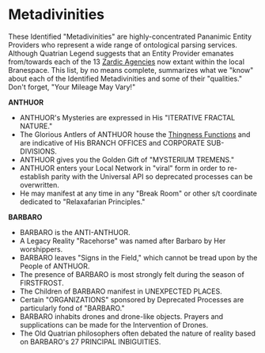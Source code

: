 Metadivinities
==============
These Identified "Metadivinities" are highly-concentrated Pananimic Entity Providers who represent a wide range of ontological parsing services. Although Quatrian Legend suggests that an Entity Provider emanates from/towards each of the 13 [Zardic Agencies](https://medium.com/life-in-pantarctica/meet-the-13-zardic-agencies-who-issued-forth-from-exceos-hyper-being-this-peaster-holiday-f63ade8e61e7) now extant within the local Branespace. This list, by no means complete, summarizes what we "know" about each of the Identified Metadivinities and some of their "qualities." Don't forget, "Your Mileage May Vary!"

**ANTHUOR**
- ANTHUOR's Mysteries are expressed in His "ITERATIVE FRACTAL NATURE." 
- The Glorious Antlers of ANTHUOR house the [Thingness Functions](https://github.com/EarlyClues/UniversalFreeRealmsStandardProtocols/blob/master/docs/ThingnessFunctions.md) and are indicative of His BRANCH OFFICES and CORPORATE SUB-DIVISIONS.
- ANTHUOR gives you the Golden Gift of "MYSTERIUM TREMENS."
- ANTHUOR enters your Local Network in "viral" form in order to re-establish parity with the Universal API so deprecated processes can be overwritten.
- He may manifest at any time in any "Break Room" or other s/t coordinate dedicated to "Relaxafarian Principles."

**BARBARO**
- BARBARO is the ANTI-ANTHUOR.
- A Legacy Reality "Racehorse" was named after Barbaro by Her worshippers. 
- BARBARO leaves "Signs in the Field," which cannot be tread upon by the People of ANTHUOR.
- The presence of BARBARO is most strongly felt during the season of FIRSTFROST.
- The Children of BARBARO manifest in UNEXPECTED PLACES.
- Certain "ORGANIZATIONS" sponsored by Deprecated Processes are particularly fond of "BARBARO."
- BARBARO inhabits drones and drone-like objects. Prayers and supplications can be made for the Intervention of Drones.
- The Old Quatrian philosophers often debated the nature of reality based on BARBARO's 27 PRINCIPAL INBIGUITIES.
